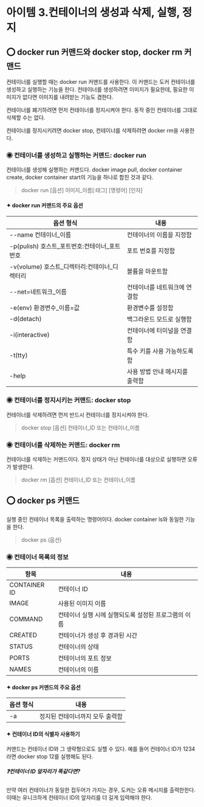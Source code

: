 아이템 3.컨테이너의 생성과 삭제, 실행, 정지
=========================
## ⭕ docker run 커맨드와 docker stop, docker rm 커맨드
컨테이너를 실행할 때는 docker run 커맨드를 사용한다. 이 커맨드는 도커 컨테이너를 생성하고 실행하는 기능을 한다. 컨테이너를 생성하려면 이미지가 필요한데, 필요한 이미지가 없다면 이미지를 내려받는 기능도 겸한다.

컨테이너를 폐기하려면 먼저 컨테이너를 정지시켜야 한다. 동작 중인 컨테이너를 그대로 삭제할 수는 없다.

컨테이너를 정지시키려면 docker stop, 컨테이너를 삭제하려면 docker rm을 사용한다.

### ◉ 컨테이너를 생성하고 실행하는 커맨드: docker run
컨테이너를 생성해 실행하는 커맨드다. docker image pull, docker container create, docker container start의 기능을 하나로 합친 것과 같다.
> docker run [옵션] 이미지_이름[:태그] [명령어] [인자]

#### ✦ docker run 커맨드의 주요 옵션
| 옵션 형식                         | 내용              |
|-------------------------------|-----------------|
| --name 컨테이너_이름                | 컨테이너의 이름을 지정함   |
| -p(pulish) 호스트_포트번호:컨테이너_포트번호 | 포트 번호를 지정함      |
| -v(volume) 호스트_디렉터리:컨테이너_디렉터리 | 볼륨을 마운트함        |
| --net=네트워크_이름                 | 컨테이너를 네트워크에 연결함 |
| -e(env) 환경변수_이름=값             | 환경변수를 설정함       |
| -d(detach)                    | 백그라운드 모드로 실행함   |
| -i(interactive)               | 컨테이너에 터미널을 연결함  |
| -t(tty)                       | 특수 키를 사용 가능하도록 함 |
| -help                         | 사용 방법 안내 메시지를 출력함 |

### ◉ 컨테이너를 정지시키는 커맨드: docker stop
컨테이너를 삭제하려면 먼저 반드시 컨테이너를 정지시켜야 한다.
> docker stop [옵션] 컨테이너_ID 또는 컨테이너_이름

### ◉ 컨테이너를 삭제하는 커맨드: docker rm
컨테이너를 삭제하는 커맨드이다. 정지 상태가 아닌 컨테이너를 대상으로 실행하면 오류가 발생한다.
> docker rm [옵션] 컨테이너_ID 또는 컨테이너_이름

## ⭕ docker ps 커맨드
실행 중인 컨테이너 목록을 출력하는 명령어이다. docker container ls와 동일한 기능을 한다.
> docker ps (옵션)

### ◉ 컨테이너 목록의 정보
| 항목 | 내용                           |
|-----|------------------------------|
| CONTAINER ID | 컨테이너 ID                      |
| IMAGE | 사용된 이미지 이름                   |
| COMMAND | 컨테이너 실행 시에 실행되도록 설정된 프로그램의 이름 |
| CREATED | 컨테이너가 생성 후 경과된 시간            |
| STATUS | 컨테이너의 상태                     |
| PORTS | 컨테이너의 포트 정보                  |
| NAMES | 컨테이너의 이름                     |

#### ✦ docker ps 커맨드의 주요 옵션
| 옵션 형식 | 내용 |
|-------|----|
| -a    | 정지된 컨테이너까지 모두 출력함 |

#### ✦ 컨테이너 ID의 식별자 사용하기
커맨드는 컨테이너 ID와 그 생략형으로도 실핼 수 있다. 예를 들어 컨테이너 ID가 1234라면 docker stop 12를 실행해도 된다.

##### ❓컨테이너 ID 앞자리가 똑같다면?
만약 여러 컨테이너가 동일한 접두어가 가지는 경우, 도커는 오류 메시지를 출력한한다. 이때는 유니크하게 컨테이너 ID의 앞자리를 더 길게 입력해야 한다.


